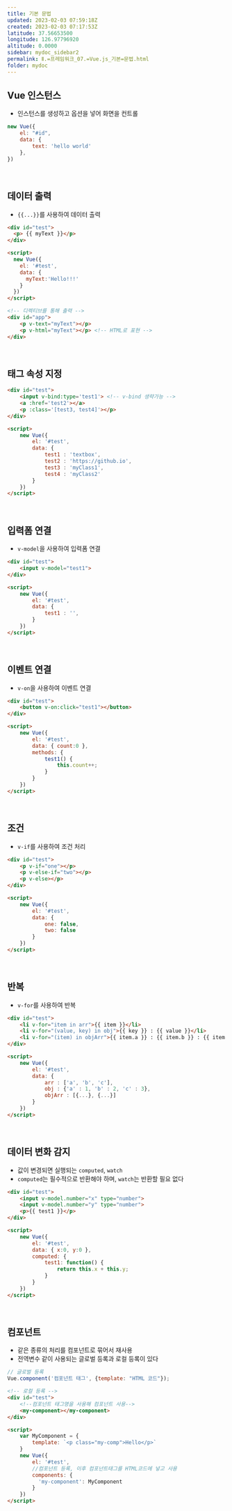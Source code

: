 ```yaml
---
title: 기본 문법
updated: 2023-02-03 07:59:18Z
created: 2023-02-03 07:17:53Z
latitude: 37.56653500
longitude: 126.97796920
altitude: 0.0000
sidebar: mydoc_sidebar2
permalink: Ⅱ.=프레임워크_07.=Vue.js_기본=문법.html
folder: mydoc
---
```


## Vue 인스턴스
- 인스턴스를 생성하고 옵션을 넣어 화면을 컨트롤

```javascript
new Vue({
    el: "#id",
    data: {
        text: 'hello world'
    },
})
```

<br>

## 데이터 출력
- `{{...}}`를 사용하여 데이터 출력

```html
<div id="test">
  <p> {{ myText }}</p>
</div>

<script>
  new Vue({
	el: '#test',
	data: {              
	  myText:'Hello!!!'  
	}
  })
</script>
```

```html
<!-- 디렉티브를 통해 출력 -->
<div id="app">
	<p v-text="myText"></p>
	<p v-html="myText"></p> <!-- HTML로 표현 -->
</div>
```

<br>

## 태그 속성 지정

```html
<div id="test">
	<input v-bind:type='test1'> <!-- v-bind 생략가능 -->
	<a :href='test2'></a>
	<p :class='[test3, test4]'></p>
</div>

<script>
	new Vue({
		el: '#test',
		data: {
			test1 : 'textbox',
			test2 : 'https://github.io',
			test3 : 'myClass1',
			test4 : 'myClass2'
		}
	})
</script>
```

<br>

## 입력폼 연결
- `v-model`을 사용하여 입력폼 연결

```html
<div id="test">
	<input v-model="test1">
</div>

<script>
	new Vue({
		el: '#test',
		data: {
			test1 : '',
		}
	})
</script>
```

<br>

## 이벤트 연결
- `v-on`을 사용하여 이벤트 연결

```html
<div id="test">
	<button v-on:click="test1"></button>
</div>

<script>
	new Vue({
		el: '#test',
		data: { count:0 },
		methods: {
			test1() {
				this.count++;
			}
		}
	})
</script>
```

<br>

## 조건
- `v-if`를 사용하여 조건 처리

```html
<div id="test">
	<p v-if="one"></p>
	<p v-else-if="two"></p>
	<p v-else></p>
</div>

<script>
	new Vue({
		el: '#test',
		data: {
			one: false,
			two: false
		}
	})
</script>
```

<br>

## 반복
- `v-for`를 사용하여 반복

```html
<div id="test">
	<li v-for="item in arr">{{ item }}</li>
	<li v-for="(value, key) in obj">{{ key }} : {{ value }}</li>
	<li v-for="(item) in objArr">{{ item.a }} : {{ item.b }} : {{ item.c }}</li>
</div>

<script>
	new Vue({
		el: '#test',
		data: {
			arr : ['a', 'b', 'c'],
			obj : {'a' : 1, 'b' : 2, 'c' : 3},
			objArr : [{...}, {...}]
		}
	})
</script>
```

<br>

## 데이터 변화 감지
- 값이 변경되면 실행되는 `computed`, `watch`
- `computed`는 필수적으로 반환해야 하며, `watch`는 반환할 필요 없다

```html
<div id="test">
	<input v-model.number="x" type="number">
	<input v-model.number="y" type="number">
	<p>{{ test1 }}</p>
</div>

<script>
	new Vue({
		el: '#test',
		data: { x:0, y:0 },
		computed: {
			test1: function() {
				return this.x + this.y;
			}
		}
	})
</script>
```

<br>

## 컴포넌트
- 같은 종류의 처리를 컴포넌트로 묶어서 재사용
- 전역변수 같이 사용되는 글로벌 등록과 로컬 등록이 있다

```javascript
// 글로벌 등록
Vue.component('컴포넌트 태그', {template: "HTML 코드"});
```

```html
<!-- 로컬 등록 -->
<div id="test">
	<!--컴포넌트 태그명을 사용해 컴포넌트 사용-->
	<my-component></my-component>
</div>

<script>
	var MyComponent = {
		template: `<p class="my-comp">Hello</p>`
	}
	new Vue({
		el: '#test',
		//컴포넌트 등록, 이후 컴포넌트태그를 HTML코드에 넣고 사용
		components: {     
		  'my-component': MyComponent
		}
	})
</script>
```

<br>
